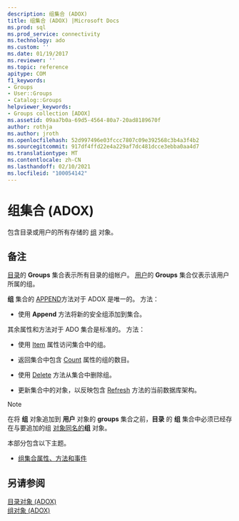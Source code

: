 ```yaml
---
description: 组集合 (ADOX)
title: 组集合 (ADOX) |Microsoft Docs
ms.prod: sql
ms.prod_service: connectivity
ms.technology: ado
ms.custom: ''
ms.date: 01/19/2017
ms.reviewer: ''
ms.topic: reference
apitype: COM
f1_keywords:
- Groups
- User::Groups
- Catalog::Groups
helpviewer_keywords:
- Groups collection [ADOX]
ms.assetid: 09aa7b0a-69d5-4564-80a7-20ad8189670f
author: rothja
ms.author: jroth
ms.openlocfilehash: 52d997496e03fccc7807c09e392568c3b4a3f4b2
ms.sourcegitcommit: 917df4ffd22e4a229af7dc481dcce3ebba0aa4d7
ms.translationtype: MT
ms.contentlocale: zh-CN
ms.lasthandoff: 02/10/2021
ms.locfileid: "100054142"
---
```

# <a name="groups-collection-adox"></a>组集合 (ADOX)
包含目录或用户的所有存储的 [组](./group-object-adox.md) 对象。  
  
## <a name="remarks"></a>备注  
 [目录](./catalog-object-adox.md)的 **Groups** 集合表示所有目录的组帐户。 [用户](./user-object-adox.md)的 **Groups** 集合仅表示该用户所属的组。  
  
 **组** 集合的 [APPEND](./append-method-adox-groups.md)方法对于 ADOX 是唯一的。 方法：  
  
-   使用 **Append** 方法将新的安全组添加到集合。  
  
 其余属性和方法对于 ADO 集合是标准的。 方法：  
  
-   使用 [Item](../ado-api/item-property-ado.md) 属性访问集合中的组。  
  
-   返回集合中包含 [Count](../ado-api/count-property-ado.md) 属性的组的数目。  
  
-   使用 [Delete](./delete-method-adox-collections.md) 方法从集合中删除组。  
  
-   更新集合中的对象，以反映包含 [Refresh](../ado-api/refresh-method-ado.md) 方法的当前数据库架构。  
  
> [!NOTE]
>  在将 **组** 对象追加到 **用户** 对象的 **groups** 集合之前，**目录** 的 **组** 集合中必须已经存在与要追加的组 [对象同名的](./name-property-adox.md)**组** 对象。  
  
 本部分包含以下主题。  
  
-   [组集合属性、方法和事件](./groups-collection-properties-methods-and-events.md)  
  
## <a name="see-also"></a>另请参阅  
 [目录对象 (ADOX) ](./catalog-object-adox.md)   
 [组对象 (ADOX)](./group-object-adox.md)